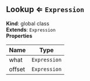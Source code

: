 <a name="Lookup"></a>

## Lookup ⇐ <code>Expression</code>
**Kind**: global class  
**Extends**: <code>Expression</code>  
**Properties**

| Name | Type |
| --- | --- |
| what | <code>Expression</code> | 
| offset | <code>Expression</code> | 

